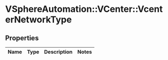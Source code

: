 # VSphereAutomation::VCenter::VcenterNetworkType

## Properties
Name | Type | Description | Notes
------------ | ------------- | ------------- | -------------


